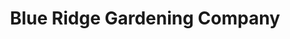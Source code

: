 ---
title: "Blue Ridge Gardening Company"
url: /danville/blue-ridge-gardening-company/
shop: Garten-Center
---
